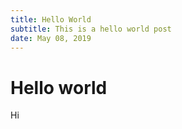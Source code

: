 ```yaml
---
title: Hello World
subtitle: This is a hello world post
date: May 08, 2019
---
```

# Hello world
Hi
